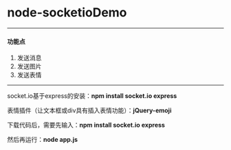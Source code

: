 # node-socketioDemo
---

#### **功能点**
1. 发送消息
2. 发送图片
3. 发送表情

---

socket.io基于express的安装：**npm install socket.io express**

表情插件（让文本框或div具有插入表情功能）：**jQuery-emoji**

下载代码后，需要先输入：**npm install socket.io express**

然后再运行：**node app.js**
